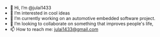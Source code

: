 - 👋 Hi, I’m @julai1433
- 👀 I’m interested in cool ideas
- 🌱 I’m currently working on an automotive embedded software project. 
- 💞️ I’m looking to collaborate on something that improves people's life,
- 📫 How to reach me: julai1433@gmail.com

<!---
julai1433/julai1433 is a ✨ special ✨ repository because its `README.md` (this file) appears on your GitHub profile.
You can click the Preview link to take a look at your changes.
--->
